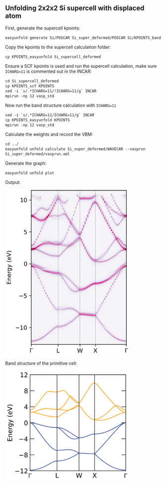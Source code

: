## Unfolding 2x2x2 Si supercell with displaced atom

First, generate the supercell kpoints:

```
easyunfold generate Si/POSCAR Si_super_deformed/POSCAR Si/KPOINTS_band
```

Copy the kpoints to the supercell calculation folder:

```
cp KPOINTS_easyunfold Si_supercell_deformed
```

Ensure a SCF kpoints is used and run the supercell calculation, make sure `ICHARG=11` is commented out in the INCAR:

```
cd Si_supercell_deformed
cp KPOINTS_scf KPOINTS
sed -i `s/.*ICHARG=11/!ICHARG=11/g` INCAR
mpirun -np 12 vasp_std 
```

Now run the band structure calculation with `ICHARG=11`

```
sed -i `s/.*ICHARG=11/ICHARG=11/g` INCAR
cp KPOINTS_easyunfold KPOINTS
mpirun -np 12 vasp_std 
```

Calculate the weights and record the VBM:

```
cd ../
easyunfold unfold calculate Si_super_deformed/WAVECAR --vasprun Si_super_deformed/vasprun.xml
```

Generate the graph:

```
easyunfold unfold plot
```


Output:

<img src="unfold.png" alt="Spectral function plot" width="400"/>

Band structure of the primitive cell:

<img src="band.png" alt="Primtive cell band structure" width="400"/>